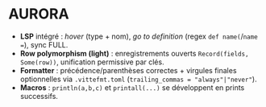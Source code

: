 
# AURORA

- **LSP** intégré : *hover* (type + nom), *go to definition* (regex `def name(`/`name =`), sync FULL.
- **Row polymorphism (light)** : enregistrements ouverts `Record(fields, Some(row))`, unification permissive par clés.
- **Formatter** : précédence/parenthèses correctes + virgules finales optionnelles via `.vittefmt.toml` (`trailing_commas = "always"|"never"`).
- **Macros** : `println(a,b,c)` et `printall(...)` se développent en prints successifs.
